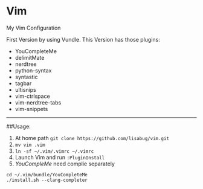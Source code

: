 Vim
===

My Vim Configuration

First Version by using Vundle.
This Version has those plugins:
- YouCompleteMe
- delimitMate
- nerdtree
- python-syntax
- syntastic
- tagbar
- ultisnips
- vim-ctrlspace
- vim-nerdtree-tabs
- vim-snippets

---
##Usage:
1. At home path `git clone https://github.com/lisabug/vim.git`
2. `mv vim .vim`
3. `ln -sf ~/.vim/.vimrc ~/.vimrc`
4. Launch Vim and run `:PluginInstall`
5. *YouCompleMe* need complie separately
```
cd ~/.vim/bundle/YouCompleteMe
./install.sh --clang-completer
``` 
